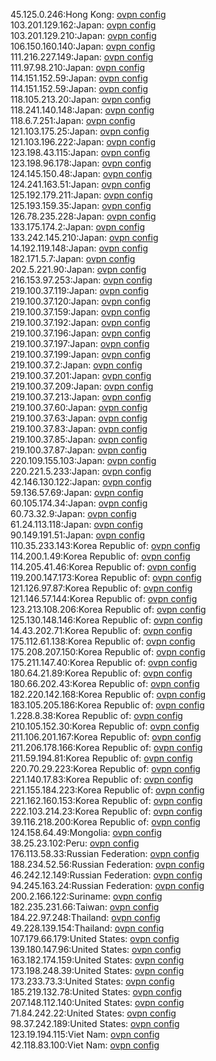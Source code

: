 45.125.0.246:Hong Kong: [ovpn config](vpn/45_125_0_246.ovpn)  
103.201.129.162:Japan: [ovpn config](vpn/103_201_129_162.ovpn)  
103.201.129.210:Japan: [ovpn config](vpn/103_201_129_210.ovpn)  
106.150.160.140:Japan: [ovpn config](vpn/106_150_160_140.ovpn)  
111.216.227.149:Japan: [ovpn config](vpn/111_216_227_149.ovpn)  
111.97.98.210:Japan: [ovpn config](vpn/111_97_98_210.ovpn)  
114.151.152.59:Japan: [ovpn config](vpn/114_151_152_59.ovpn)  
114.151.152.59:Japan: [ovpn config](vpn/114_151_152_59.ovpn)  
118.105.213.20:Japan: [ovpn config](vpn/118_105_213_20.ovpn)  
118.241.140.148:Japan: [ovpn config](vpn/118_241_140_148.ovpn)  
118.6.7.251:Japan: [ovpn config](vpn/118_6_7_251.ovpn)  
121.103.175.25:Japan: [ovpn config](vpn/121_103_175_25.ovpn)  
121.103.196.222:Japan: [ovpn config](vpn/121_103_196_222.ovpn)  
123.198.43.115:Japan: [ovpn config](vpn/123_198_43_115.ovpn)  
123.198.96.178:Japan: [ovpn config](vpn/123_198_96_178.ovpn)  
124.145.150.48:Japan: [ovpn config](vpn/124_145_150_48.ovpn)  
124.241.163.51:Japan: [ovpn config](vpn/124_241_163_51.ovpn)  
125.192.179.211:Japan: [ovpn config](vpn/125_192_179_211.ovpn)  
125.193.159.35:Japan: [ovpn config](vpn/125_193_159_35.ovpn)  
126.78.235.228:Japan: [ovpn config](vpn/126_78_235_228.ovpn)  
133.175.174.2:Japan: [ovpn config](vpn/133_175_174_2.ovpn)  
133.242.145.210:Japan: [ovpn config](vpn/133_242_145_210.ovpn)  
14.192.119.148:Japan: [ovpn config](vpn/14_192_119_148.ovpn)  
182.171.5.7:Japan: [ovpn config](vpn/182_171_5_7.ovpn)  
202.5.221.90:Japan: [ovpn config](vpn/202_5_221_90.ovpn)  
216.153.97.253:Japan: [ovpn config](vpn/216_153_97_253.ovpn)  
219.100.37.119:Japan: [ovpn config](vpn/219_100_37_119.ovpn)  
219.100.37.120:Japan: [ovpn config](vpn/219_100_37_120.ovpn)  
219.100.37.159:Japan: [ovpn config](vpn/219_100_37_159.ovpn)  
219.100.37.192:Japan: [ovpn config](vpn/219_100_37_192.ovpn)  
219.100.37.196:Japan: [ovpn config](vpn/219_100_37_196.ovpn)  
219.100.37.197:Japan: [ovpn config](vpn/219_100_37_197.ovpn)  
219.100.37.199:Japan: [ovpn config](vpn/219_100_37_199.ovpn)  
219.100.37.2:Japan: [ovpn config](vpn/219_100_37_2.ovpn)  
219.100.37.201:Japan: [ovpn config](vpn/219_100_37_201.ovpn)  
219.100.37.209:Japan: [ovpn config](vpn/219_100_37_209.ovpn)  
219.100.37.213:Japan: [ovpn config](vpn/219_100_37_213.ovpn)  
219.100.37.60:Japan: [ovpn config](vpn/219_100_37_60.ovpn)  
219.100.37.63:Japan: [ovpn config](vpn/219_100_37_63.ovpn)  
219.100.37.83:Japan: [ovpn config](vpn/219_100_37_83.ovpn)  
219.100.37.85:Japan: [ovpn config](vpn/219_100_37_85.ovpn)  
219.100.37.87:Japan: [ovpn config](vpn/219_100_37_87.ovpn)  
220.109.155.103:Japan: [ovpn config](vpn/220_109_155_103.ovpn)  
220.221.5.233:Japan: [ovpn config](vpn/220_221_5_233.ovpn)  
42.146.130.122:Japan: [ovpn config](vpn/42_146_130_122.ovpn)  
59.136.57.69:Japan: [ovpn config](vpn/59_136_57_69.ovpn)  
60.105.174.34:Japan: [ovpn config](vpn/60_105_174_34.ovpn)  
60.73.32.9:Japan: [ovpn config](vpn/60_73_32_9.ovpn)  
61.24.113.118:Japan: [ovpn config](vpn/61_24_113_118.ovpn)  
90.149.191.51:Japan: [ovpn config](vpn/90_149_191_51.ovpn)  
110.35.233.143:Korea Republic of: [ovpn config](vpn/110_35_233_143.ovpn)  
114.200.1.49:Korea Republic of: [ovpn config](vpn/114_200_1_49.ovpn)  
114.205.41.46:Korea Republic of: [ovpn config](vpn/114_205_41_46.ovpn)  
119.200.147.173:Korea Republic of: [ovpn config](vpn/119_200_147_173.ovpn)  
121.126.97.87:Korea Republic of: [ovpn config](vpn/121_126_97_87.ovpn)  
121.146.57.144:Korea Republic of: [ovpn config](vpn/121_146_57_144.ovpn)  
123.213.108.206:Korea Republic of: [ovpn config](vpn/123_213_108_206.ovpn)  
125.130.148.146:Korea Republic of: [ovpn config](vpn/125_130_148_146.ovpn)  
14.43.202.71:Korea Republic of: [ovpn config](vpn/14_43_202_71.ovpn)  
175.112.61.138:Korea Republic of: [ovpn config](vpn/175_112_61_138.ovpn)  
175.208.207.150:Korea Republic of: [ovpn config](vpn/175_208_207_150.ovpn)  
175.211.147.40:Korea Republic of: [ovpn config](vpn/175_211_147_40.ovpn)  
180.64.21.89:Korea Republic of: [ovpn config](vpn/180_64_21_89.ovpn)  
180.66.202.43:Korea Republic of: [ovpn config](vpn/180_66_202_43.ovpn)  
182.220.142.168:Korea Republic of: [ovpn config](vpn/182_220_142_168.ovpn)  
183.105.205.186:Korea Republic of: [ovpn config](vpn/183_105_205_186.ovpn)  
1.228.8.38:Korea Republic of: [ovpn config](vpn/1_228_8_38.ovpn)  
210.105.152.30:Korea Republic of: [ovpn config](vpn/210_105_152_30.ovpn)  
211.106.201.167:Korea Republic of: [ovpn config](vpn/211_106_201_167.ovpn)  
211.206.178.166:Korea Republic of: [ovpn config](vpn/211_206_178_166.ovpn)  
211.59.194.81:Korea Republic of: [ovpn config](vpn/211_59_194_81.ovpn)  
220.70.29.223:Korea Republic of: [ovpn config](vpn/220_70_29_223.ovpn)  
221.140.17.83:Korea Republic of: [ovpn config](vpn/221_140_17_83.ovpn)  
221.155.184.223:Korea Republic of: [ovpn config](vpn/221_155_184_223.ovpn)  
221.162.160.153:Korea Republic of: [ovpn config](vpn/221_162_160_153.ovpn)  
222.103.214.23:Korea Republic of: [ovpn config](vpn/222_103_214_23.ovpn)  
39.116.218.200:Korea Republic of: [ovpn config](vpn/39_116_218_200.ovpn)  
124.158.64.49:Mongolia: [ovpn config](vpn/124_158_64_49.ovpn)  
38.25.23.102:Peru: [ovpn config](vpn/38_25_23_102.ovpn)  
176.113.58.33:Russian Federation: [ovpn config](vpn/176_113_58_33.ovpn)  
188.234.52.56:Russian Federation: [ovpn config](vpn/188_234_52_56.ovpn)  
46.242.12.149:Russian Federation: [ovpn config](vpn/46_242_12_149.ovpn)  
94.245.163.24:Russian Federation: [ovpn config](vpn/94_245_163_24.ovpn)  
200.2.166.122:Suriname: [ovpn config](vpn/200_2_166_122.ovpn)  
182.235.231.66:Taiwan: [ovpn config](vpn/182_235_231_66.ovpn)  
184.22.97.248:Thailand: [ovpn config](vpn/184_22_97_248.ovpn)  
49.228.139.154:Thailand: [ovpn config](vpn/49_228_139_154.ovpn)  
107.179.66.179:United States: [ovpn config](vpn/107_179_66_179.ovpn)  
139.180.147.96:United States: [ovpn config](vpn/139_180_147_96.ovpn)  
163.182.174.159:United States: [ovpn config](vpn/163_182_174_159.ovpn)  
173.198.248.39:United States: [ovpn config](vpn/173_198_248_39.ovpn)  
173.233.73.3:United States: [ovpn config](vpn/173_233_73_3.ovpn)  
185.219.132.78:United States: [ovpn config](vpn/185_219_132_78.ovpn)  
207.148.112.140:United States: [ovpn config](vpn/207_148_112_140.ovpn)  
71.84.242.22:United States: [ovpn config](vpn/71_84_242_22.ovpn)  
98.37.242.189:United States: [ovpn config](vpn/98_37_242_189.ovpn)  
123.19.194.115:Viet Nam: [ovpn config](vpn/123_19_194_115.ovpn)  
42.118.83.100:Viet Nam: [ovpn config](vpn/42_118_83_100.ovpn)  
